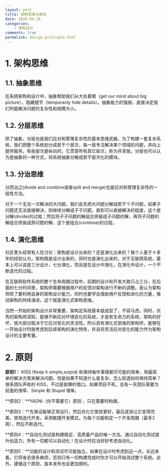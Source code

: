 ```yaml
---
layout: post
title: 架构思维与原则
date: 2020-04-26
categories:
    - 架构设计
comments: true
permalink: design-principle.html
---
```


# 1. 架构思维

## 1.1. 抽象思维

在系统架构和设计中，抽象帮助我们从大处着眼（get our mind about big picture），隐藏细节（temporarily hide details）。抽象能力的强弱，直接决定我们所能解决问题的复杂性和规模大小。

## 1.2. **分层思维**

除了抽象，分层也是我们应对和管理复杂性的基本思维武器，为了构建一套复杂系统，我们把整个系统划分成若干个层次，每一层专注解决某个领域的问题，并向上提供服务。有些层次是纵向的，它贯穿所有其它层次，称为共享层。分层也可以认为是抽象的一种方式，将系统抽象分解成若干层次化的模块。

## 1.3. **分治思维**

分而治之(divide and combine或者split and merge)也是应对和管理复杂性的一般性方法。

对于一个无法一次解决的大问题，我们会先把大问题分解成若干个子问题，如果子问题还无法直接解决，则继续分解成子子问题，直到可以直接解决的程度，这个是分解(divide)的过程；然后将子子问题的解组合拼装成子问题的解，再将子问题的解组合拼装成原问题的解，这个是组合(combine)的过程。

## 1.4. **演化思维**

社区里头经常有人在讨论：架构是设计出来的？还是演化出来的？我个人基于十多年的经验认为，架构既是设计出来的，同时也是演化出来的，对于互联网系统，基本上可以说是三分设计，七分演化，而且是在设计中演化，在演化中设计，一个不断迭代的过程。

在互联网软件系统的整个生命周期过程中，前期的设计和开发大致只占三分，在后面的七分时间里，架构师需要根据用户的反馈对架构进行不断的调整。我认为架构师除了要利用自身的架构设计能力，同时也要学会借助用户反馈和进化的力量，推动架构的持续演进，这个就是演化式架构思维。

当然一开始的架构设计非常重要，架构定系统基本就成型了，不容马虎。同时，优秀的架构师深知，能够不断应对环境变化的系统，才是有生命力的系统，架构的好坏，很大部分取决于它应对变化的灵活性。所以具有演化式思维的架构师，能够在一开始设计时就考虑到后续架构的演化特性，并且将灵活应对变化的能力作为架构设计的主要考量。

# 2. **原则**

**原则1：** KISS (Keep it simple,sutpid) 和保持每件事情都尽可能的简单，用最简单的解决方案来解决问题。但是如果不知道什么是复杂，怎么知道如何保持简单？很多团队声称的 KISS，不过是偷懒的借口。如果项目不死，总有一天团队需要为前面的潦草、Simple 和 Stupid 埋单。

**原则2：**YAGNI（你不需要它）原则 ，只在需要时构建。

**原则3：**先保证能够正常运行，然后优化它使其更好，最后逐渐让它变得完美。使用迭代开发，采用敏捷开发模式。为每个功能制定一个开发周期（最多2周），然后不断迭代。

**原则4：**自动化测试是构建稳定、高质量产品的唯一方法。通过自动化测试提升创造力，所有一切都可以自动化！在设计时应当好好考虑自动化。

**原则5：**功能的设计和测试尽可能独立。如果在设计时考虑到这一点，长远来看，它将省去很多麻烦，否则只有一切构建完成时你才可以开始测试整个系统。此外，遵循这个原则，版本发布也会更加顺利。

